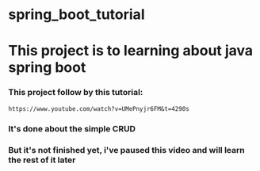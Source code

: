 # spring_boot_tutorial

# This project is to learning about java spring boot

### This project follow by this tutorial:
`https://www.youtube.com/watch?v=UMePnyjr6FM&t=4290s`

### It's done about the simple CRUD
### But it's not finished yet, i've paused this video and will learn the rest of it later